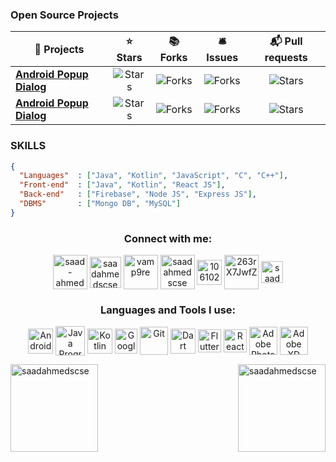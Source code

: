 ### Open Source Projects

| 🎁 Projects                                                                                     |                                                                ⭐ Stars                                                                |                                                               📚 Forks                                                                |                                                               🛎 Issues                                                                |                                                             📬 Pull requests                                                              |
|-------------------------------------------------------------------------------------------------|:-------------------------------------------------------------------------------------------------------------------------------------:|:-------------------------------------------------------------------------------------------------------------------------------------:|:--------------------------------------------------------------------------------------------------------------------------------------:|:-----------------------------------------------------------------------------------------------------------------------------------------:|
 | <a href="https://github.com/saadahmedscse/Android-Popup-Dialog"><b>Android Popup Dialog</b></a> |  <img alt="Stars" src="https://img.shields.io/github/stars/saadahmedscse/Android-Popup-Dialog?style=flat-square&labelColor=343b41"/>  |  <img alt="Forks" src="https://img.shields.io/github/forks/saadahmedscse/Android-Popup-Dialog?style=flat-square&labelColor=343b41"/>  |  <img alt="Forks" src="https://img.shields.io/github/issues/saadahmedscse/Android-Popup-Dialog?style=flat-square&labelColor=343b41"/>  |  <img alt="Stars" src="https://img.shields.io/github/issues-pr/saadahmedscse/Android-Popup-Dialog?style=flat-square&labelColor=343b41"/>  |
 | <a href="https://github.com/saadahmedscse/Android-Popup-Dialog"><b>Android Popup Dialog</b></a> |  <img alt="Stars" src="https://img.shields.io/github/stars/saadahmedscse/Android-Popup-Dialog?style=flat-square&labelColor=343b41"/>  |  <img alt="Forks" src="https://img.shields.io/github/forks/saadahmedscse/Android-Popup-Dialog?style=flat-square&labelColor=343b41"/>  |  <img alt="Forks" src="https://img.shields.io/github/issues/saadahmedscse/Android-Popup-Dialog?style=flat-square&labelColor=343b41"/>  |  <img alt="Stars" src="https://img.shields.io/github/issues-pr/saadahmedscse/Android-Popup-Dialog?style=flat-square&labelColor=343b41"/>  |

### SKILLS
```json
{
  "Languages"  : ["Java", "Kotlin", "JavaScript", "C", "C++"],
  "Front-end"  : ["Java", "Kotlin", "React JS"],
  "Back-end"   : ["Firebase", "Node JS", "Express JS"],
  "DBMS"       : ["Mongo DB", "MySQL"]
}
```

<h3 align="center">Connect with me:</h3>
<p align="center">
<a href="https://linkedin.com/in/saad-ahmed-scse" target="blank"><img align="center" src="https://img.icons8.com/plasticine/200/000000/linkedin.png" alt="saad-ahmed-scse" height="55" width="55" /></a>
<a href="https://fb.com/saadahmedscse" target="blank"><img align="center" src="https://img.icons8.com/plasticine/200/000000/facebook-new.png" alt="saadahmedscse" height="50" width="50" /></a>
<a href="https://instagram.com/vamp9re" target="blank"><img align="center" src="https://img.icons8.com/plasticine/200/000000/instagram-new--v1.png" alt="vamp9re" height="55" width="55" /></a>
<a href="https://dribbble.com/saadahmedscse" target="blank"><img align="center" src="https://img.icons8.com/plasticine/200/000000/dribbble.png" alt="saadahmedscse" height="55" width="55" /></a>
<a href="https://stackoverflow.com/users/10610218/saad-ahmed" target="blank"><img align="center" src="https://img.icons8.com/stickers/48/000000/stackoverflow.png" alt="10610218/saad-ahmed" height="40" width="40" /></a>
<a href="https://discord.gg/263rX7JwfZ" target="blank"><img align="center" src="https://img.icons8.com/plasticine/100/000000/discord-square.png" alt="263rX7JwfZ" height="55" width="55" /></a>
<a href="https://www.hackerrank.com/saadahmedscse" target="blank"><img align="center" src="https://img.icons8.com/external-tal-revivo-color-tal-revivo/96/000000/external-hackerrank-is-a-technology-company-that-focuses-on-competitive-programming-logo-color-tal-revivo.png" alt="saadahmedscse" height="35" width="35" /></a>
</p>

<h3 align="center">Languages and Tools I use:</h3>
<p align="center">
<a href="https://developer.android.com" target="blank"><img align="center" src="https://img.icons8.com/color/240/000000/android-studio--v3.png" alt="Android Studio" height="40" width="40" /></a>
<a href="https://www.java.com" target="blank"><img align="center" src="https://img.icons8.com/color/240/000000/java-coffee-cup-logo--v1.png" alt="Java Programming Language" height="47" width="47" /></a>
<a href="https://kotlinlang.org" target="blank"><img align="center" src="https://img.icons8.com/color/240/000000/kotlin.png" alt="Kotlin Programming Language" height="40" width="40" /></a>
<a href="https://firebase.google.com/" target="blank"><img align="center" src="https://img.icons8.com/color/240/000000/google-firebase-console.png" alt="Google Firebase" height="40" width="36" /></a>
<a href="https://git-scm.com/" target="blank"><img align="center" src="https://img.icons8.com/color/240/000000/git.png" alt="Git" height="45" width="45" /></a>
<a href="https://dart.dev" target="blank"><img align="center" src="https://img.icons8.com/color/240/000000/dart.png" alt="Dart Programming Language" height="40" width="40" /></a>
<a href="https://flutter.dev" target="blank"><img align="center" src="https://img.icons8.com/fluency/240/000000/flutter.png" alt="Flutter" height="37" width="37" /></a>
<a href="https://reactnative.dev/" target="blank"><img align="center" src="https://img.icons8.com/color/240/000000/react-native.png" alt="React Native Programming" height="37" width="37" /></a>
<a href="https://www.photoshop.com/en" target="blank"><img align="center" src="https://img.icons8.com/fluency/240/000000/adobe-photoshop.png" alt="Adobe Photoshop" height="45" width="45" /></a>
<a href="https://www.adobe.com/products/xd.html" target="blank"><img align="center" src="https://img.icons8.com/color/240/000000/adobe-xd--v1.png" alt="Adobe XD" height="45" width="45" /></a>
</p>

<a href="https://github.com/saadahmedscse/"><img align="center" height="140em" src="https://github-readme-stats.vercel.app/api?username=saadahmedscse&theme=tokyonight&layout=compact&show_icons=true&locale=en" alt="saadahmedscse" /><img align="right" height="140em" src="https://github-readme-streak-stats.herokuapp.com/?user=saadahmedscse&theme=tokyonight&layout=compact" alt="saadahmedscse" /></a>

